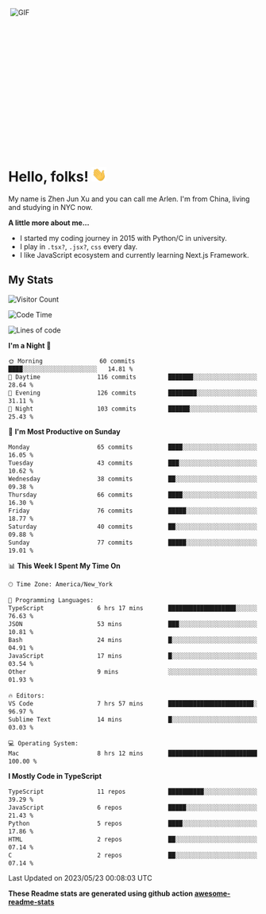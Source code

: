 <img align="right" alt="GIF" src="https://media.giphy.com/media/xUA7bdpLxQhsSQdyog/giphy.gif" width="500" height="320" />

# Hello, folks! <img src="https://raw.githubusercontent.com/arlenxuzj/arlenxuzj/master/assets/wave.gif" width="30px">

My name is Zhen Jun Xu and you can call me Arlen. I'm from China, living and studying in NYC now.

**A little more about me...**

 - I started my coding journey in 2015 with Python/C in university.
 - I play in `.tsx?`, `.jsx?`, `css` every day.
 - I like JavaScript ecosystem and currently learning Next.js Framework.

## My Stats

![Visitor Count](https://komarev.com/ghpvc/?username=arlenxuzj&color=blue&label=Profile+Views)

<!--START_SECTION:waka-->
![Code Time](http://img.shields.io/badge/Code%20Time-3%2C239%20hrs%2033%20mins-blue)

![Lines of code](https://img.shields.io/badge/From%20Hello%20World%20I%27ve%20Written-698.5%20thousand%20lines%20of%20code-blue)

**I'm a Night 🦉** 

```text
🌞 Morning                60 commits          ████░░░░░░░░░░░░░░░░░░░░░   14.81 % 
🌆 Daytime                116 commits         ███████░░░░░░░░░░░░░░░░░░   28.64 % 
🌃 Evening                126 commits         ████████░░░░░░░░░░░░░░░░░   31.11 % 
🌙 Night                  103 commits         ██████░░░░░░░░░░░░░░░░░░░   25.43 % 
```
📅 **I'm Most Productive on Sunday** 

```text
Monday                   65 commits          ████░░░░░░░░░░░░░░░░░░░░░   16.05 % 
Tuesday                  43 commits          ███░░░░░░░░░░░░░░░░░░░░░░   10.62 % 
Wednesday                38 commits          ██░░░░░░░░░░░░░░░░░░░░░░░   09.38 % 
Thursday                 66 commits          ████░░░░░░░░░░░░░░░░░░░░░   16.30 % 
Friday                   76 commits          █████░░░░░░░░░░░░░░░░░░░░   18.77 % 
Saturday                 40 commits          ██░░░░░░░░░░░░░░░░░░░░░░░   09.88 % 
Sunday                   77 commits          █████░░░░░░░░░░░░░░░░░░░░   19.01 % 
```


📊 **This Week I Spent My Time On** 

```text
🕑︎ Time Zone: America/New_York

💬 Programming Languages: 
TypeScript               6 hrs 17 mins       ███████████████████░░░░░░   76.63 % 
JSON                     53 mins             ███░░░░░░░░░░░░░░░░░░░░░░   10.81 % 
Bash                     24 mins             █░░░░░░░░░░░░░░░░░░░░░░░░   04.91 % 
JavaScript               17 mins             █░░░░░░░░░░░░░░░░░░░░░░░░   03.54 % 
Other                    9 mins              ░░░░░░░░░░░░░░░░░░░░░░░░░   01.93 % 

🔥 Editors: 
VS Code                  7 hrs 57 mins       ████████████████████████░   96.97 % 
Sublime Text             14 mins             █░░░░░░░░░░░░░░░░░░░░░░░░   03.03 % 

💻 Operating System: 
Mac                      8 hrs 12 mins       █████████████████████████   100.00 % 
```

**I Mostly Code in TypeScript** 

```text
TypeScript               11 repos            ██████████░░░░░░░░░░░░░░░   39.29 % 
JavaScript               6 repos             █████░░░░░░░░░░░░░░░░░░░░   21.43 % 
Python                   5 repos             ████░░░░░░░░░░░░░░░░░░░░░   17.86 % 
HTML                     2 repos             ██░░░░░░░░░░░░░░░░░░░░░░░   07.14 % 
C                        2 repos             ██░░░░░░░░░░░░░░░░░░░░░░░   07.14 % 
```




 Last Updated on 2023/05/23 00:08:03 UTC
<!--END_SECTION:waka-->

**These Readme stats are generated using github action [awesome-readme-stats](https://github.com/anmol098/waka-readme-stats)**

